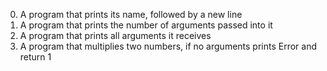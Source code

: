 0. A program that prints its name, followed by a new line
1. A program that prints the number of arguments passed into it
2. A program that prints all arguments it receives
3. A program that multiplies two numbers, if no arguments prints Error and return 1
